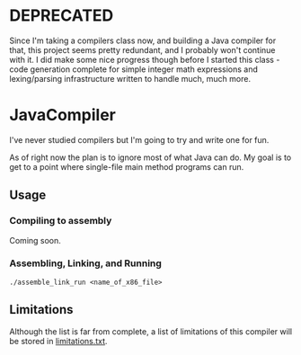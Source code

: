 # DEPRECATED

Since I'm taking a compilers class now, and building a Java compiler for that, this project seems pretty redundant, and I probably won't continue with it. I did make some nice progress though before I started this class - code generation complete for simple integer math expressions and lexing/parsing infrastructure written to handle much, much more.


# JavaCompiler

I've never studied compilers but I'm going to try and write one for fun.

As of right now the plan is to ignore most of what Java can do. My goal is to get to a point where single-file main method programs can run.


## Usage

### Compiling to assembly
Coming soon.

### Assembling, Linking, and Running
`./assemble_link_run <name_of_x86_file>`

## Limitations
Although the list is far from complete, a list of limitations of this compiler will be stored in [limitations.txt](https://github.com/TomHeatwole/JavaCompiler/blob/master/limitations.txt).
